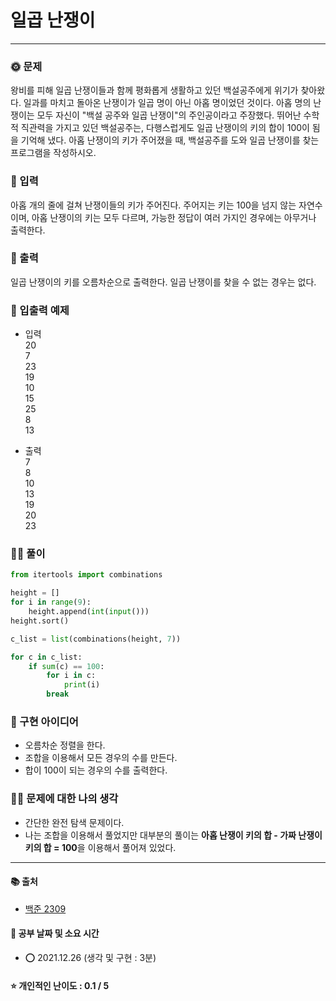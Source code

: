 # 일곱 난쟁이

-----
### 🌞 문제
왕비를 피해 일곱 난쟁이들과 함께 평화롭게 생활하고 있던 백설공주에게 위기가 찾아왔다. 일과를 마치고 돌아온 난쟁이가 일곱 명이 아닌 아홉 명이었던 것이다.
아홉 명의 난쟁이는 모두 자신이 "백설 공주와 일곱 난쟁이"의 주인공이라고 주장했다. 뛰어난 수학적 직관력을 가지고 있던 백설공주는, 다행스럽게도 일곱 난쟁이의 키의 합이 100이 됨을 기억해 냈다.
아홉 난쟁이의 키가 주어졌을 때, 백설공주를 도와 일곱 난쟁이를 찾는 프로그램을 작성하시오.
   
### 📝 입력
아홉 개의 줄에 걸쳐 난쟁이들의 키가 주어진다. 주어지는 키는 100을 넘지 않는 자연수이며, 아홉 난쟁이의 키는 모두 다르며, 가능한 정답이 여러 가지인 경우에는 아무거나 출력한다.

### 👋 출력 
일곱 난쟁이의 키를 오름차순으로 출력한다. 일곱 난쟁이를 찾을 수 없는 경우는 없다.

### 🚩 입출력 예제
- 입력  
20   
7   
23  
19   
10   
15   
25   
8   
13  
  

- 출력  
7  
8  
10   
13   
19   
20   
23   
  
### 👩‍💻 풀이
```python
from itertools import combinations

height = []
for i in range(9):
    height.append(int(input()))
height.sort()

c_list = list(combinations(height, 7))

for c in c_list:
    if sum(c) == 100:
        for i in c:
            print(i)
        break
```

### 🔑 구현 아이디어
- 오름차순 정렬을 한다.
- 조합을 이용해서 모든 경우의 수를 만든다.
- 합이 100이 되는 경우의 수를 출력한다.
  
### 🙋‍♀‍ 문제에 대한 나의 생각
- 간단한 완전 탐색 문제이다. 
- 나는 조합을 이용해서 풀었지만 대부분의 풀이는 <b>아홉 난쟁이 키의 합 - 가짜 난쟁이 키의 합 = 100</b>을 이용해서 풀어져 있었다.

-------------
#### 📚 출처
- [백준 2309](https://www.acmicpc.net/problem/2309)
#### 📅 공부 날짜 및 소요 시간
- ⭕ 2021.12.26 (생각 및 구현 : 3분)  
#### ⭐ 개인적인 난이도 : 0.1 / 5